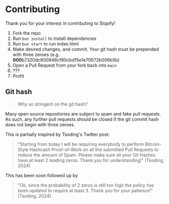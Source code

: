 # Contributing

Thank you for your interest in contributing to Slopify!

1. Fork the repo
2. Run `bun install` to install dependencies
3. Run `bun start` to run index.html
4. Make desired changes, and commit. Your git hash must be prepended with three zeroes (e.g. **000**b7320dc800848cf90cbd15e1e70672b006b5b)
5. Open a Pull Request from your fork back into `main`
6. ???
7. Profit

## Git hash

> Why so stringent on the git hash?

Many open source repositories are subject to spam and fake pull requests. As such, any further pull requests should be closed if the git commit hash does not begin with three zeroes.

This is partially inspired by Tsoding's Twitter post:

> "Starting from today I will be requiring everybody to perform Bitcoin-Style Hashcash Proof-of-Work on all the submitted Pull Requests to reduce the amount of Spam. Please make sure all your Git Hashes have at least 2 leading zeros. Thank you for understanding!" (Tsoding, 2024)

This has been soon followed up by

> "Ok, since the probability of 2 zeros is still too high the policy has been updated to require at least 3. Thank you for your patience!" (Tsoding, 2024)

